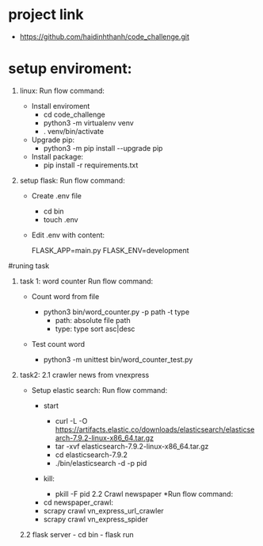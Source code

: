 # project link 

- https://github.com/haidinhthanh/code_challenge.git

# setup enviroment:

1. linux:
Run flow command:
    * Install enviroment
        -   cd code_challenge
        -   python3 -m virtualenv venv
        -   . venv/bin/activate
    * Upgrade pip:
        -   python3 -m pip install --upgrade pip
    * Install package:
        -   pip install -r requirements.txt

        
2. setup flask:
Run flow command:
    * Create .env file
        -   cd bin    
        -   touch .env
    * Edit .env with content:

        FLASK_APP=main.py
        FLASK_ENV=development
    

    
#runing task

1. task 1: word counter
Run flow command:
    * Count word from file
        -   python3 bin/word_counter.py -p path -t type
            - path: absolute file path 
            - type: type sort asc|desc
    
    * Test count word
        -   python3 -m unittest bin/word_counter_test.py
    
2. task2:
    2.1 crawler news from vnexpress
    * Setup elastic search:
    Run flow command:
        * start
            -   curl -L -O https://artifacts.elastic.co/downloads/elasticsearch/elasticsearch-7.9.2-linux-x86_64.tar.gz
            -   tar -xvf elasticsearch-7.9.2-linux-x86_64.tar.gz
            -   cd elasticsearch-7.9.2
            -   ./bin/elasticsearch -d -p pid
        
        * kill:
            -   pkill -F pid
    2.2 Crawl newspaper
    *Run flow command:
        -   cd newspaper_crawl:
        -   scrapy crawl vn_express_url_crawler
        -   scrapy crawl vn_express_spider
            
    2.2 flask server
        -  cd bin
        -  flask run
    
    
